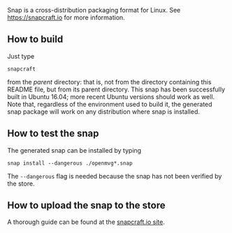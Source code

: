 Snap is a cross-distribution packaging format for Linux. See
https://snapcraft.io for more information.

How to build
------------
Just type
```
snapcraft
```
from the *parent* directory: that is, not from the directory containing this
README file, but from its parent directory. This snap has been successfully
built in Ubuntu 16.04; more recent Ubuntu versions should work as well. Note
that, regardless of the environment used to build it, the generated snap
package will work on any distribution where snap is installed.

How to test the snap
--------------------
The generated snap can be installed by typing
```
snap install --dangerous ./openmvg*.snap
```
The `--dangerous` flag is needed because the snap has not been verified by the
store.

How to upload the snap to the store
-----------------------------------
A thorough guide can be found at the [snapcraft.io
site](https://snapcraft.io/docs/build-snaps/publish).

